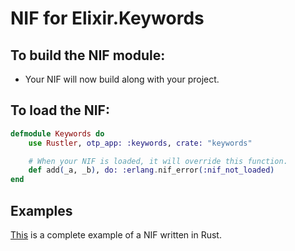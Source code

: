 # NIF for Elixir.Keywords

## To build the NIF module:

- Your NIF will now build along with your project.

## To load the NIF:

```elixir
defmodule Keywords do
    use Rustler, otp_app: :keywords, crate: "keywords"

    # When your NIF is loaded, it will override this function.
    def add(_a, _b), do: :erlang.nif_error(:nif_not_loaded)
end
```

## Examples

[This](https://github.com/hansihe/NifIo) is a complete example of a NIF written in Rust.
